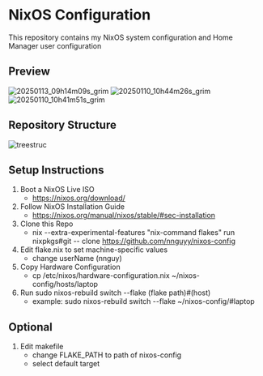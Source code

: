 # NixOS Configuration
This repository contains my NixOS system configuration and Home Manager user configuration

## Preview
![20250113_09h14m09s_grim](https://github.com/user-attachments/assets/235ea26b-6a2c-4cc0-8f76-fb625f482fd5)
![20250110_10h44m26s_grim](https://github.com/user-attachments/assets/4d824711-0249-47b1-99ac-6729051fec88)
![20250110_10h41m51s_grim](https://github.com/user-attachments/assets/629e7681-59aa-4526-951a-175490ff76ca)

## Repository Structure          
![treestruc](https://github.com/user-attachments/assets/8d4690d9-d7f3-4d1d-884a-104a3d392306)


## Setup Instructions
1. Boot a NixOS Live ISO
   - https://nixos.org/download/
2. Follow NixOS Installation Guide
   - https://nixos.org/manual/nixos/stable/#sec-installation
3. Clone this Repo
   - nix --extra-experimental-features "nix-command flakes" run nixpkgs#git -- clone https://github.com/nnguyy/nixos-config
4. Edit flake.nix to set machine-specific values
   - change userName (nnguy)
5. Copy Hardware Configuration
   - cp /etc/nixos/hardware-configuration.nix ~/nixos-config/hosts/laptop
6. Run sudo nixos-rebuild switch --flake (flake path)#(host)
   - example: sudo nixos-rebuild switch --flake ~/nixos-config/#laptop
## Optional 
1. Edit makefile
   - change FLAKE_PATH to path of nixos-config
   - select default target
